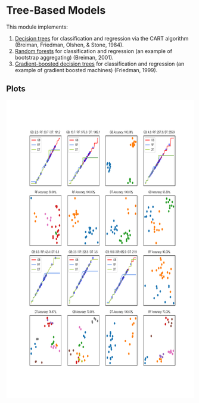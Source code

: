 # Tree-Based Models
This module implements:

1. [Decision trees](https://en.wikipedia.org/wiki/Decision_tree_learning) for classification and regression via the CART algorithm
   (Breiman, Friedman, Olshen, & Stone, 1984).
2. [Random forests](https://en.wikipedia.org/wiki/Random_forest) for classification and regression (an example of bootstrap
   aggregating) (Breiman, 2001).
3. [Gradient-boosted decision
   trees](https://en.wikipedia.org/wiki/Gradient_boosting) for classification and regression (an
   example of gradient boosted machines) (Friedman, 1999).

## Plots
<img src="img/plot.png" height='800' align='center' />
